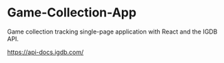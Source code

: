 # Game-Collection-App

Game collection tracking single-page application with React and the IGDB API.

https://api-docs.igdb.com/
